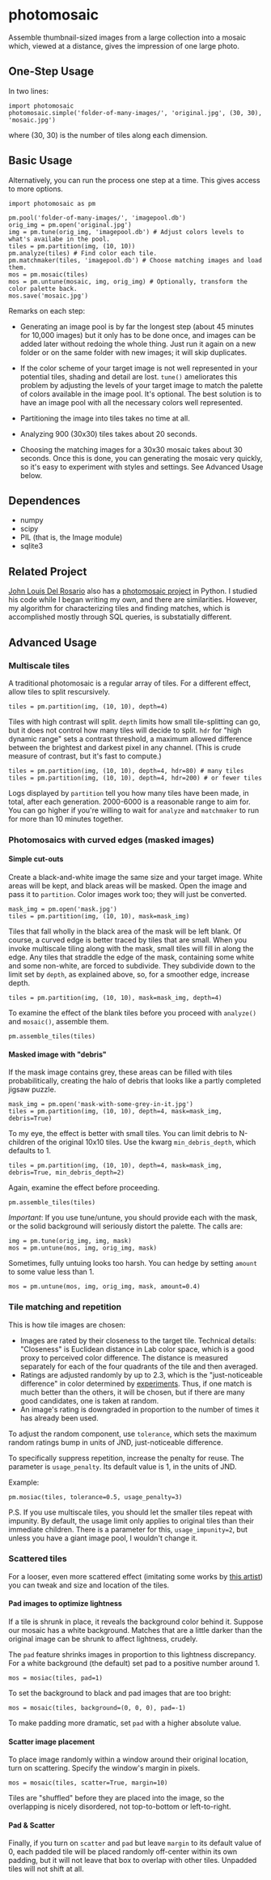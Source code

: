 photomosaic
=========

Assemble thumbnail-sized images from a large collection into a mosaic which, viewed at a distance, gives the impression of one large photo.

One-Step Usage
--------------

In two lines:

    import photomosaic
    photomosaic.simple('folder-of-many-images/', 'original.jpg', (30, 30), 'mosaic.jpg')

where (30, 30) is the number of tiles along each dimension.

Basic Usage
-----------

Alternatively, you can run the process one step at a time. This gives access to more options. 

    import photomosaic as pm
    
    pm.pool('folder-of-many-images/', 'imagepool.db')
    orig_img = pm.open('original.jpg')
    img = pm.tune(orig_img, 'imagepool.db') # Adjust colors levels to what's availabe in the pool.
    tiles = pm.partition(img, (10, 10))
    pm.analyze(tiles) # Find color each tile.
    pm.matchmaker(tiles, 'imagepool.db') # Choose matching images and load them.
    mos = pm.mosaic(tiles)
    mos = pm.untune(mosaic, img, orig_img) # Optionally, transform the color palette back.
    mos.save('mosaic.jpg')

Remarks on each step:


* Generating an image pool is by far the longest step (about 45 minutes for 10,000 images) but it only has to be done once, and images can be added later without redoing the whole thing. Just run it again on a new folder or on the same folder with new images; it will skip duplicates.

* If the color scheme of your target image is not well represented in your potential tiles, shading and detail are lost. ``tune()`` ameliorates this problem by adjusting the levels of your target image to match the palette of colors available in the image pool. It's optional. The best solution is to have an image pool with all the necessary colors well represented. 

* Partitioning the image into tiles takes no time at all.

* Analyzing 900 (30x30) tiles takes about 20 seconds.

* Choosing the matching images for a 30x30 mosaic takes about 30 seconds. Once this is done, you can generating the mosaic very quickly, so it's easy to experiment with styles and settings. See Advanced Usage below.

Dependences
-----------

* numpy
* scipy
* PIL (that is, the Image module)
* sqlite3

Related Project
---------------
[John Louis Del Rosario](https://github.com/john2x) also has a [photomosaic project](https://github.com/john2x/photomosaic) in Python. I studied his code while I began writing my own, and there are similarities. However, my algorithm for characterizing tiles and finding matches, which is accomplished mostly through SQL queries, is substatially different.

Advanced Usage
--------------

### Multiscale tiles

A traditional photomosaic is a regular array of tiles. For a different effect, allow tiles to split rescursively.
 
    tiles = pm.partition(img, (10, 10), depth=4)

Tiles with high contrast will split. ``depth`` limits how small tile-splitting can go, but it does not control how many tiles will decide to split. ``hdr`` for "high dynamic range" sets a contrast threshold, a maximum allowed difference between the brightest and darkest pixel in any channel. (This is crude measure of contrast, but it's fast to compute.)

    tiles = pm.partition(img, (10, 10), depth=4, hdr=80) # many tiles
    tiles = pm.partition(img, (10, 10), depth=4, hdr=200) # or fewer tiles

Logs displayed by ``partition`` tell you how many tiles have been made, in total, after each generation. 2000-6000 is a reasonable range to aim for. You can go higher if you're willing to wait for ``analyze`` and ``matchmaker`` to run for more than 10 minutes together.

### Photomosaics with curved edges (masked images)

#### Simple cut-outs 

Create a black-and-white image the same size and your target image. White areas will be kept, and black areas will be masked. Open the image and pass it to ``partition``. Color images work too; they will just be converted.

    mask_img = pm.open('mask.jpg')
    tiles = pm.partition(img, (10, 10), mask=mask_img)

Tiles that fall wholly in the black area of the mask will be left blank. Of course, a curved edge is better traced by tiles that are small. When you invoke multiscale tiling along with the mask, small tiles will fill in along the edge. Any tiles that straddle the edge of the mask, containing some white and some non-white, are forced to subdivide. They subdivide down to the limit set by ``depth``, as explained above, so, for a smoother edge, increase depth.

    tiles = pm.partition(img, (10, 10), mask=mask_img, depth=4)

To examine the effect of the blank tiles before you proceed with ``analyze()`` and ``mosaic()``, assemble them.

    pm.assemble_tiles(tiles)

#### Masked image with "debris"

If the mask image contains grey, these areas can be filled with tiles probabilitically, creating the halo of debris that looks like a partly completed jigsaw puzzle.

    mask_img = pm.open('mask-with-some-grey-in-it.jpg')
    tiles = pm.partition(img, (10, 10), depth=4, mask=mask_img, debris=True)

To my eye, the effect is better with small tiles. You can limit debris to N-children of the original 10x10 tiles. Use the kwarg ``min_debris_depth``, which defaults to 1.

    tiles = pm.partition(img, (10, 10), depth=4, mask=mask_img, debris=True, min_debris_depth=2)

Again, examine the effect before proceeding.

    pm.assemble_tiles(tiles)

*Important*: If you use tune/untune, you should provide each with the mask, or the solid background will seriously distort the palette. The calls are:

    img = pm.tune(orig_img, img, mask)
    mos = pm.untune(mos, img, orig_img, mask)

Sometimes, fully untuing looks too harsh. You can hedge by setting ``amount`` to some value less than 1.

    mos = pm.untune(mos, img, orig_img, mask, amount=0.4)

### Tile matching and repetition

This is how tile images are chosen:
* Images are rated by their closeness to the target tile. Technical details: "Closeness" is Euclidean distance in Lab color space, which is a good proxy to perceived color difference. The distance is measured separately for each of the four quadrants of the tile and then averaged.
* Ratings are adjusted randomly by up to 2.3, which is the "just-noticeable difference" in color determined by [experiments](https://lirias.kuleuven.be/bitstream/123456789/71963/1/509.pdf). Thus, if one match is much better than the others, it will be chosen, but if there are many good candidates, one is taken at random.
* An image's rating is downgraded in proportion to the number of times it has already been used.

To adjust the random component, use ``tolerance``, which sets the maximum random ratings bump in units of JND, just-noticeable difference.

To specifically suppress repetition, increase the penalty for reuse. The parameter is ``usage_penalty``. Its default value is 1, in the units of JND.

Example:

    pm.mosiac(tiles, tolerance=0.5, usage_penalty=3)

P.S. If you use multiscale tiles, you should let the smaller tiles repeat with impunity. By default, the usage limit only applies to original tiles than their immediate children. There is a parameter for this, ``usage_impunity=2``, but unless you have a giant image pool, I wouldn't change it.

### Scattered tiles

For a looser, even more scattered effect (imitating some works by [this artist](http://www.flickr.com/photos/tsevis/collections/)) you can tweak and size and location of the tiles.

#### Pad images to optimize lightness 

If a tile is shrunk in place, it reveals the background color behind it. Suppose our mosaic has a white background. Matches that are a little darker than the original image can be shrunk to affect lightness, crudely.

The ``pad`` feature shrinks images in proportion to this lightness discrepancy. For a white background (the default) set pad to a positive number around 1.

    mos = mosiac(tiles, pad=1)

To set the background to black and pad images that are too bright:

    mos = mosaic(tiles, background=(0, 0, 0), pad=-1)

To make padding more dramatic, set ``pad`` with a higher absolute value.

#### Scatter image placement

To place image randomly within a window around their original location, turn on scattering. Specify the window's margin in pixels.

    mos = mosaic(tiles, scatter=True, margin=10)

Tiles are "shuffled" before they are placed into the image, so the overlapping is nicely disordered, not top-to-bottom or left-to-right.

#### Pad & Scatter

Finally, if you turn on ``scatter`` and ``pad`` but leave ``margin`` to its default value of 0, each padded tile will be placed randomly off-center within its own padding, but it will not leave that box to overlap with other tiles. Unpadded tiles will not shift at all.
